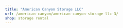 ```yaml
---
title: "American Canyon Storage LLC"
url: /american-canyon/american-canyon-storage-llc-3/
shop: storage rental
---
```

